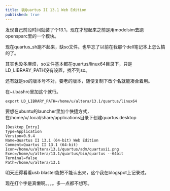 ```yaml
---
title: 装Quartus II 13.1 Web Edition
published: true
---
```


发现自己前段时间就装了个13.1，现在才想起来之前是用modelsim去跑opensparc里的一个模块。

现在quartus_sh跑不起来，缺so文件。也早忘了以前在我那个dell笔记本上怎么搞的了。

其实也没多麻烦，so文件基本都在quartus/linux64目录下，只是LD_LIBRARY_PATH没有设置，找不到so。

还有就是so的版本号不对，要老的版本，随便复制下改个名就能凑合着用。

在~/.bashrc里加这个就行。

`````shell
export LD_LIBRARY_PATH=/home/u/altera/13.1/quartus/linux64
`````


要想在ubuntu的launcher里加个快捷方式，在/home/u/.local/share/applications目录下创建quartus.desktop

`````shell
[Desktop Entry]
Type=Application
Version=0.9.4
Name=Quartus II 13.1 (64-bit) Web Edition
Comment=Quartus II 13.1 (64-bit)
Icon=/home/u/altera/13.1/quartus/adm/quartusii.png
Exec=/home/u/altera/13.1/quartus/bin/quartus --64bit
Terminal=false
Path=/home/u/altera/13.1
`````

明天还得看看usb blaster能把不能认出来，这个我在blogspot上记录过。


现在打个字是真懒啊。。。。多一点都不想写。
